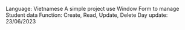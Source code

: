 Language: Vietnamese
A simple project use Window Form to manage Student data
Function: Create, Read, Update, Delete
Day update: 23/06/2023

